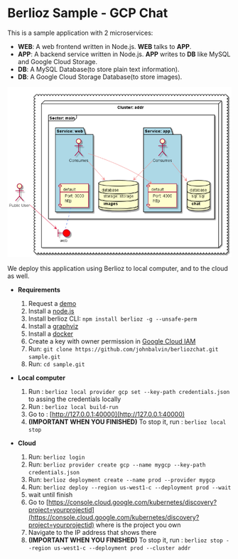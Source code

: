 # Berlioz Sample - GCP Chat

This is a sample application with 2 microservices:

* **WEB**: A web frontend written in Node.js. **WEB** talks to **APP**.
* **APP**: A backend service written in Node.js. **APP** writes to **DB** like MySQL and Google Cloud Storage.
* **DB**: A MySQL Database(to store plain text information).
* **DB**: A Google Cloud Storage Database(to store images).

![Diagram](diagram.png)


We deploy this application using Berlioz to local computer, and to the cloud as well.  

- **Requirements**

	1. Request a [demo](https://berlioz.cloud/#demo)
	2. Install a [node.js](https://nodejs.org)
	3. Install  berlioz CLI: `npm install berlioz -g --unsafe-perm`
	4. Install a [graphviz](http://www.graphviz.org/download)
	5. Install a [docker](https://www.docker.com/)
	6. Create a key with owner permission in [Google Cloud IAM ](https://console.cloud.google.com/iam-admin/iam)
	7. Run: `git clone https://github.com/johnbalvin/berliozchat.git sample.git`
	8. Run:  `cd sample.git`

- **Local computer**

	1. Run : `berlioz local provider gcp set --key-path credentials.json` to assing the credentials locally
	2. Run : `berlioz local build-run`
	3. Go to : [http://127.0.0.1:40000](http://127.0.0.1:40000)
	4. **(IMPORTANT WHEN YOU FINISHED)** To stop it, run : `berlioz local stop` 


- **Cloud**

	1. Run:  `berlioz login`
	2. Run: `berlioz provider create gcp --name mygcp --key-path credentials.json`
	3. Run: `berlioz deployment create --name prod --provider mygcp`
	4. Run: `berlioz deploy --region us-west1-c --deployment prod --wait`
	5. wait until finish
	6. Go to [https://console.cloud.google.com/kubernetes/discovery?project=yourprojectid](https://console.cloud.google.com/kubernetes/discovery?project=yourprojectid) where <yourprojectid> is the project you own
	7. Navigate to the IP address that shows there
	7. **(IMPORTANT WHEN YOU FINISHED)** To stop it, run : `berlioz stop --region us-west1-c --deployment prod --cluster addr`